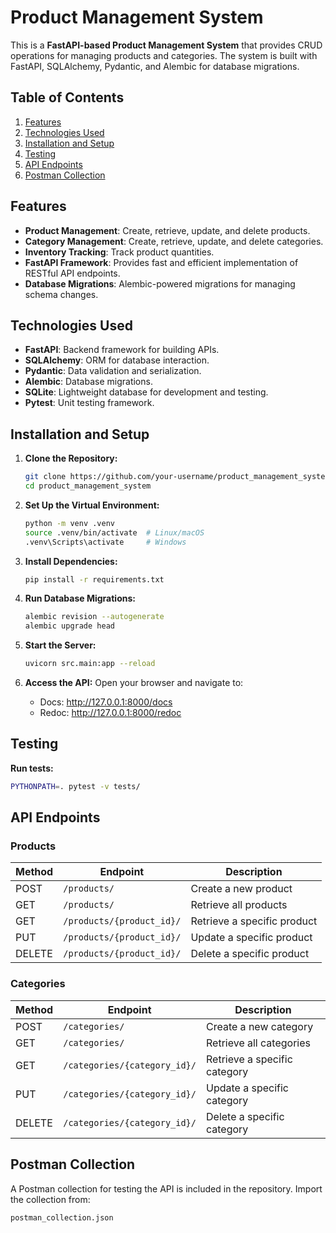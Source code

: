 
# Product Management System

This is a **FastAPI-based Product Management System** that provides CRUD operations for managing products and categories. The system is built with FastAPI, SQLAlchemy, Pydantic, and Alembic for database migrations.


## Table of Contents
1. [Features](#features)
2. [Technologies Used](#technologies-used)
3. [Installation and Setup](#installation-and-setup)
4. [Testing](#testing)
5. [API Endpoints](#api-endpoints)
6. [Postman Collection](#postman-collection)

## Features

- **Product Management**: Create, retrieve, update, and delete products.
- **Category Management**: Create, retrieve, update, and delete categories.
- **Inventory Tracking**: Track product quantities.
- **FastAPI Framework**: Provides fast and efficient implementation of RESTful API endpoints.
- **Database Migrations**: Alembic-powered migrations for managing schema changes.

## Technologies Used

- **FastAPI**: Backend framework for building APIs.
- **SQLAlchemy**: ORM for database interaction.
- **Pydantic**: Data validation and serialization.
- **Alembic**: Database migrations.
- **SQLite**: Lightweight database for development and testing.
- **Pytest**: Unit testing framework.


## Installation and Setup

1. **Clone the Repository:**
    ```bash
    git clone https://github.com/your-username/product_management_system.git
    cd product_management_system
    ```

2. **Set Up the Virtual Environment:**
    ```bash
    python -m venv .venv
    source .venv/bin/activate  # Linux/macOS
    .venv\Scripts\activate     # Windows
    ```

3. **Install Dependencies:**
    ```bash
    pip install -r requirements.txt
    ```

4. **Run Database Migrations:**
    ```bash
    alembic revision --autogenerate
    alembic upgrade head
    ```

5. **Start the Server:**
    ```bash
    uvicorn src.main:app --reload
    ```
   
6. **Access the API:** Open your browser and navigate to:
   - Docs: http://127.0.0.1:8000/docs
   - Redoc: http://127.0.0.1:8000/redoc

## Testing

**Run tests:**
```bash
PYTHONPATH=. pytest -v tests/
```

## API Endpoints

### Products
| Method | Endpoint                | Description                       |
|--------|-------------------------|-----------------------------------|
| POST   | `/products/`            | Create a new product             |
| GET    | `/products/`            | Retrieve all products            |
| GET    | `/products/{product_id}/` | Retrieve a specific product       |
| PUT    | `/products/{product_id}/` | Update a specific product         |
| DELETE | `/products/{product_id}/` | Delete a specific product         |

### Categories
| Method | Endpoint                               | Description                                |
|--------|---------------------------------------|--------------------------------------------|
| POST   | `/categories/`                        | Create a new category                     |
| GET    | `/categories/`                        | Retrieve all categories                   |
| GET    | `/categories/{category_id}/`          | Retrieve a specific category              |
| PUT    | `/categories/{category_id}/`          | Update a specific category                |
| DELETE | `/categories/{category_id}/`          | Delete a specific category                |


## Postman Collection

A Postman collection for testing the API is included in the repository. Import the collection from:
```
postman_collection.json
```
